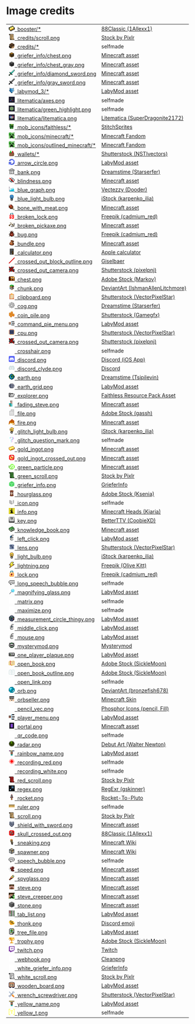 # Image credits

<table>
  <tr>
    <td><a href="booster/"><img src="booster/drop.png" height=16em width=16em />&nbsp;&nbsp;booster/* </a></td>
    <td><a href="https://www.planetminecraft.com/texture-pack/88classic-8x8/">88Classic (1Allexx1)</a></td>
  </tr>
  <tr>
    <td><a href="credits/scroll.png"><img src="credits/scroll.png" height=16em width=16em />&nbsp;&nbsp;credits/scroll.png </a></td>
    <td><a href="https://web.archive.org/web/20221107162631/https://preview.pixlr.com/images/800wm/100/1/1001469300.jpg">Stock by Pixlr</a></td>
  </tr>
  <tr>
    <td><a href="credits/"><img src="credits/l3g7.png" height=16em width=16em />&nbsp;&nbsp;credits/* </a></td>
    <td>selfmade</td>
  </tr>
  <tr>
    <td><a href="griefer_info/chest.png"><img src="griefer_info/chest.png" height=16em width=16em />&nbsp;&nbsp;griefer_info/chest.png </a></td>
    <td><a href="https://assets.mcasset.cloud/1.19.2/assets/minecraft/textures/entity/chest/normal.png">Minecraft asset</a></td>
  </tr>
  <tr>
    <td><a href="griefer_info/chest_gray.png"><img src="griefer_info/chest_gray.png" height=16em width=16em />&nbsp;&nbsp;griefer_info/chest_gray.png </a></td>
    <td><a href="https://assets.mcasset.cloud/1.19.2/assets/minecraft/textures/entity/chest/normal.png">Minecraft asset</a></td>
  </tr>
  <tr>
    <td><a href="griefer_info/diamond_sword.png"><img src="griefer_info/diamond_sword.png" height=16em width=16em />&nbsp;&nbsp;griefer_info/diamond_sword.png </a></td>
    <td><a href="https://assets.mcasset.cloud/1.19.2/assets/minecraft/textures/item/diamond_sword.png">Minecraft asset</a></td>
  </tr>
  <tr>
    <td><a href="griefer_info/gray_sword.png"><img src="griefer_info/gray_sword.png" height=16em width=16em />&nbsp;&nbsp;griefer_info/gray_sword.png  </a></td>
    <td><a href="https://assets.mcasset.cloud/1.19.2/assets/minecraft/textures/item/diamond_sword.png">Minecraft asset</a></td>
  </tr>
  <tr>
  <tr>
    <td><a href="labymod_3/"><img src="labymod_3/labymod_logo.png" height=16em width=16em />&nbsp;&nbsp;labymod_3/* </a></td>
    <td><a href="https://labymod.net">LabyMod asset</a></td>
  </tr>
  <tr>
    <td><a href="litematica/axes.png"><img src="litematica/axes.png" height=16em width=16em />&nbsp;&nbsp;litematica/axes.png </a></td>
    <td>selfmade</td>
  </tr>
  <tr>
    <td><a href="litematica/green_highlight.png"><img src="litematica/green_highlight.png" height=16em width=16em />&nbsp;&nbsp;litematica/green_highlight.png </a></td>
    <td>selfmade</td>
  </tr>
  <tr>
    <td><a href="litematica/litematica.png"><img src="litematica/litematica.png" height=16em width=16em />&nbsp;&nbsp;litematica/litematica.png </a></td>
    <td><a href="https://github.com/maruohon/litematica/blob/54343aa6a4eaf71fb7a6ab38dd5c72ed3bf1b897/src/main/resources/assets/litematica/icon.png">Litematica (SuperDragonite2172)</a></td>
  </tr>
  <tr>
    <td><a href="mob_icons/faithless/"><img src="mob_icons/faithless/creeper.png" height=16em width=16em />&nbsp;&nbsp;mob_icons/faithless/* </a></td>
    <td><a href="https://www.curseforge.com/minecraft/texture-packs/faithless">StitchSprites</a></td>
  </tr>
  <tr>
    <td><a href="mob_icons/minecraft/"><img src="mob_icons/minecraft/creeper.png" height=16em width=16em />&nbsp;&nbsp;mob_icons/minecraft/* </a></td>
    <td><a href="https://static.wikia.nocookie.net/minecraft_gamepedia/images/4/40/EntityCSS.png/revision/latest?version=1670889213562&format=png">Minecraft Fandom</a></td>
  </tr>
  <tr>
    <td><a href="mob_icons/outlined_minecraft/"><img src="mob_icons/minecraft/creeper.png" height=16em width=16em />&nbsp;&nbsp;mob_icons/outlined_minecraft/* </a></td>
    <td><a href="https://static.wikia.nocookie.net/minecraft_gamepedia/images/4/40/EntityCSS.png/revision/latest?version=1670889213562&format=png">Minecraft Fandom</a></td>
  </tr>
  <tr>
    <td><a href="wallets/"><img src="wallets/inoutgoing.png" height=16em width=16em />&nbsp;&nbsp;wallets/*  </a></td>
    <td><a href="https://www.shutterstock.com/image-vector/pixel-art-game-cash-money-icons-2197122619">Shutterstock (NSTIvectors)</a></td>
  </tr>
  <tr>
    <td><a href="arrow_circle.png"><img src="arrow_circle.png" height=16em width=16em />&nbsp;&nbsp;arrow_circle.png </a></td>
    <td><a href="https://labymod.net">LabyMod asset</a></td>
  </tr>
  <tr>
    <td><a href="bank.png"><img src="bank.png" height=16em width=16em />&nbsp;&nbsp;bank.png </a></td>
    <td><a href="https://www.dreamstime.com/126816563">Dreamstime (Starserfer)</a></td>
  </tr>
  <tr>
    <td><a href="blindness.png"><img src="blindness.png" height=16em width=16em />&nbsp;&nbsp;blindness.png </a></td>
    <td><a href="https://assets.mcasset.cloud/1.19.2/assets/minecraft/textures/mob_effect/blindness.png">Minecraft asset</a></td>
  </tr>
  <tr>
    <td><a href="blue_graph.png"><img src="blue_graph.png" height=16em width=16em />&nbsp;&nbsp;blue_graph.png </a></td>
    <td><a href="https://www.vecteezy.com/vector-art/6470596-falling-chart-pixel-art-business-icon">Vectezzy (Dooder)</a></td>
  </tr>
  <tr>
    <td><a href="blue_light_bulb.png"><img src="blue_light_bulb.png" height=16em width=16em />&nbsp;&nbsp;blue_light_bulb.png </a></td>
    <td><a href="https://www.istockphoto.com/de/vektor/472679974-63963289">iStock (karpenko_ilia)</a></td>
  </tr>
  <tr>
    <td><a href="bone_with_meat.png"><img src="bone_with_meat.png" height=16em width=16em />&nbsp;&nbsp;bone_with_meat.png </a></td>
    <td><a href="https://assets.mcasset.cloud/1.19.2/assets/minecraft/textures/mob_effect/saturation.png">Minecraft asset</a></td>
  </tr>
  <tr>
    <td><a href="broken_lock.png"><img src="broken_lock.png" height=16em width=16em />&nbsp;&nbsp;broken_lock.png </a></td>
    <td><a href="https://www.freepik.com/premium-vector/door-lock-pixel-art-set-secure-lock-made-gold-steel-locked-unlocked-collection-8bit_25184624.htm">Freepik (cadmium_red)</a></td>
  </tr>
  <tr>
    <td><a href="broken_pickaxe.png"><img src="broken_pickaxe.png" height=16em width=16em />&nbsp;&nbsp;broken_pickaxe.png </a></td>
    <td><a href="https://assets.mcasset.cloud/1.19.2/assets/minecraft/textures/gui/container/stats_icons.png">Minecraft asset</a></td>
  </tr>
  <tr>
    <td><a href="bug.png"><img src="bug.png" height=16em width=16em />&nbsp;&nbsp;bug.png </a></td>
    <td><a href="https://www.freepik.com/premium-vector/insects-pixel-art-set-bugs-beetles-collection-8-bit-sprite_27501189.htm">Freepik (cadmium_red)</a></td>
  </tr>
  <tr>
    <td><a href="bundle.png"><img src="bundle.png" height=16em width=16em />&nbsp;&nbsp;bundle.png </a></td>
    <td><a href="https://assets.mcasset.cloud/1.19.2/assets/minecraft/textures/item/bundle_filled.png">Minecraft asset</a></td>
  </tr>
  <tr>
    <td><a href="calculator.png"><img src="calculator.png" height=16em width=16em />&nbsp;&nbsp;calculator.png </a></td>
    <td><a href="https://apps.apple.com/us/app/calculator/id1069511488">Apple calculator</a></td>
  </tr>
  <tr>
    <td><a href="crossed_out_block_outline.png"><img src="crossed_out_block_outline.png" height=16em width=16em />&nbsp;&nbsp;crossed_out_block_outline.png </a></td>
    <td><a href="https://modrinth.com/mod/antighost">Giselbaer</a></td>
  </tr>
  <tr>
    <td><a href="crossed_out_camera.png"><img src="crossed_out_camera.png" height=16em width=16em />&nbsp;&nbsp;crossed_out_camera.png </a></td>
    <td><a href="https://www.shutterstock.com/de/image-vector/movie-camera-pixel-art-32-bit-2191871743">Shutterstock (pixelpnj)</a></td>
  </tr>
  <tr>
    <td><a href="chest.png"><img src="chest.png" height=16em width=16em />&nbsp;&nbsp;chest.png </a></td>
    <td><a href="https://stock.adobe.com/de/images/set-of-pixel-boxes/192886298">Adobe Stock (Markov)</a></td>
  </tr>
  <tr>
    <td><a href="chunk.png"><img src="chunk.png" height=16em width=16em />&nbsp;&nbsp;chunk.png </a></td>
    <td><a href="https://www.deviantart.com/ishmanallenlitchmore/art/chunk-of-minecraft-382711453">DeviantArt (IshmanAllenLitchmore)</a></td>
  </tr>
  <tr>
    <td><a href="clipboard.png"><img src="clipboard.png" height=16em width=16em />&nbsp;&nbsp;clipboard.png </a></td>
    <td><a href="https://www.shutterstock.com/image-vector/clipboard-icon-notes-clean-sheet-paper-1044834838?irclickid=UI71-xzgtxyPTyXQdGTcA0UnUkF1D9zJFXwjR40&irgwc=1">Shutterstock (VectorPixelStar)</a></td>
  </tr>
  <tr>
    <td><a href="cog.png"><img src="cog.png" height=16em width=16em />&nbsp;&nbsp;cog.png </a></td>
    <td><a href="https://www.dreamstime.com/pixel-icon-cogwheel-pixel-icon-cogwheel-three-variants-fully-editable-image123561946">Dreamstime (Starserfer)</a></td>
  </tr>
  <tr>
    <td><a href="coin_pile.png"><img src="coin_pile.png" height=16em width=16em />&nbsp;&nbsp;coin_pile.png </a></td>
    <td><a href="https://www.shutterstock.com/image-vector/pixel-art-golden-coin-retro-video-1024225483">Shutterstock (Gamegfx)</a></td>
  </tr>
  <tr>
    <td><a href="command_pie_menu.png"><img src="command_pie_menu.png" height=16em width=16em />&nbsp;&nbsp;command_pie_menu.png </a></td>
    <td><a href="https://labymod.net">LabyMod asset</a></td>
  </tr>
  <tr>
    <td><a href="cpu.png"><img src="cpu.png" height=16em width=16em />&nbsp;&nbsp;cpu.png </a></td>
    <td><a href="https://www.shutterstock.com/image-vector/electronics-pixel-art-icons-set-artificial-1508310176">Shutterstock (VectorPixelStar)</a></td>
  </tr>
  <tr>
    <td><a href="crossed_out_camera.png"><img src="crossed_out_camera.png" height=16em width=16em />&nbsp;&nbsp;crossed_out_camera.png </a></td>
    <td><a href="https://www.shutterstock.com/de/image-vector/movie-camera-pixel-art-32-bit-2191871743">Shutterstock (pixelpnj)</a></td>
  </tr>
  <tr>
    <td><a href="crosshair.png"><img src="crosshair.png" height=16em width=16em />&nbsp;&nbsp;crosshair.png </a></td>
    <td>selfmade</td>
  </tr>
  <tr>
    <td><a href="discord.png"><img src="discord.png" height=16em width=16em />&nbsp;&nbsp;discord.png </a></td>
    <td><a href="https://apps.apple.com/de/app/discord-chatten-live-stream/id985746746">Discord (iOS App)</a></td>
  </tr>
  <tr>
    <td><a href="discord_clyde.png"><img src="discord_clyde.png" height=16em width=16em />&nbsp;&nbsp;discord_clyde.png </a></td>
    <td><a href="https://discord.com/branding">Discord</a></td>
  </tr>
  <tr>
    <td><a href="earth.png"><img src="earth.png" height=16em width=16em />&nbsp;&nbsp;earth.png </a></td>
    <td><a href="https://www.dreamstime.com/129325507">Dreamstime (Tsipilevin)</a></td>
  </tr>
  <tr>
    <td><a href="earth_grid.png"><img src="earth_grid.png" height=16em width=16em />&nbsp;&nbsp;earth_grid.png </a></td>
    <td><a href="https://labymod.net">LabyMod asset</a></td>
  </tr>
  <tr>
    <td><a href="explorer.png"><img src="explorer.png" height=16em width=16em />&nbsp;&nbsp;explorer.png </a></td>
    <td><a href="https://www.curseforge.com/minecraft/texture-packs/faithless">Faithless Resource Pack Asset</a></td>
  </tr>
  <tr>
    <td><a href="fading_steve.png"><img src="fading_steve.png" height=16em width=16em />&nbsp;&nbsp;fading_steve.png </a></td>
    <td><a href="https://assets.mcasset.cloud/1.19.2/assets/minecraft/textures/entity/steve.png">Minecraft asset</a></td>
  </tr>
  <tr>
    <td><a href="file.png"><img src="file.png" height=16em width=16em />&nbsp;&nbsp;file.png </a></td>
    <td><a href="https://stock.adobe.com/de/images/pixel-art-icon-document-file-illustration-vector/445483743">Adobe Stock (gassh)</a></td>
  </tr>
  <tr>
    <td><a href="fire.png"><img src="fire.png" height=16em width=16em />&nbsp;&nbsp;fire.png </a></td>
    <td><a href="https://assets.mcasset.cloud/1.19.2/assets/minecraft/textures/block/fire_0.png">Minecraft asset</a></td>
  </tr>
  <tr>
    <td><a href="glitch_light_bulb.png"><img src="glitch_light_bulb.png" height=16em width=16em />&nbsp;&nbsp;glitch_light_bulb.png </a></td>
    <td><a href="https://www.istockphoto.com/de/vektor/472679974-63963289">iStock (karpenko_ilia)</a></td>
  </tr>
  <tr>
    <td><a href="glitch_question_mark.png"><img src="glitch_question_mark.png" height=16em width=16em />&nbsp;&nbsp;glitch_question_mark.png </a></td>
    <td>selfmade</td>
  </tr>
  <tr>
    <td><a href="gold_ingot.png"><img src="gold_ingot.png" height=16em width=16em />&nbsp;&nbsp;gold_ingot.png </a></td>
    <td><a href="https://assets.mcasset.cloud/1.19.2/assets/minecraft/textures/item/gold_ingot.png">Minecraft asset</a></td>
  </tr>
  <tr>
    <td><a href="gold_ingot_crossed_out.png"><img src="gold_ingot_crossed_out.png" height=16em width=16em />&nbsp;&nbsp;gold_ingot_crossed_out.png </a></td>
    <td><a href="https://assets.mcasset.cloud/1.19.2/assets/minecraft/textures/item/gold_ingot.png">Minecraft asset</a></td>
  </tr>
  <tr>
    <td><a href="green_particle.png"><img src="green_particle.png" height=16em width=16em />&nbsp;&nbsp;green_particle.png </a></td>
    <td><a href="https://assets.mcasset.cloud/1.8.9/assets/minecraft/textures/particle/particles.png">Minecraft asset</a></td>
  </tr>
  <tr>
    <td><a href="green_scroll.png"><img src="green_scroll.png" height=16em width=16em />&nbsp;&nbsp;green_scroll.png </a></td>
    <td><a href="https://web.archive.org/web/20221107162631/https://preview.pixlr.com/images/800wm/100/1/1001469300.jpg">Stock by Pixlr</a></td>
  </tr>
  <tr>
    <td><a href="griefer_info.png"><img src="griefer_info.png" height=16em width=16em />&nbsp;&nbsp;griefer_info.png </a></td>
    <td><a href="https://www.griefer.info/img/block.png">GrieferInfo</a></td>
  </tr>
  <tr>
    <td><a href="hourglass.png"><img src="hourglass.png" height=16em width=16em />&nbsp;&nbsp;hourglass.png </a></td>
    <td><a href="https://stock.adobe.com/de/310886492">Adobe Stock (Ksenia)</a></td>
  </tr>
  <tr>
    <td><a href="icon.png"><img src="icon.png" height=16em width=16em />&nbsp;&nbsp;icon.png </a></td>
    <td>selfmade</td>
  </tr>
  <tr>
    <td><a href="info.png"><img src="info.png" height=16em width=16em />&nbsp;&nbsp;info.png </a></td>
    <td><a href="https://minecraft-heads.com/custom-heads/alphabet/24498">Minecraft Heads (Kiaria)</a></td>
  </tr>
  <tr>
    <td><a href="key.png"><img src="key.png" height=16em width=16em />&nbsp;&nbsp;key.png </a></td>
    <td><a href="https://betterttv.com/emotes/5c857788f779543bcdf37124">BetterTTV (CoobieXD)</a></td>
  </tr>
  <tr>
    <td><a href="knowledge_book.png"><img src="knowledge_book.png" height=16em width=16em />&nbsp;&nbsp;knowledge_book.png </a></td>
    <td><a href="https://assets.mcasset.cloud/1.19.2/assets/minecraft/textures/item/knowledge_book.png">Minecraft asset</a></td>
  </tr>
  <tr>
    <td><a href="left_click.png"><img src="left_click.png" height=16em width=16em />&nbsp;&nbsp;left_click.png </a></td>
    <td><a href="https://labymod.net">LabyMod asset</a></td>
  </tr>
  <tr>
    <td><a href="lens.png"><img src="lens.png" height=16em width=16em />&nbsp;&nbsp;lens.png </a></td>
    <td><a href="https://www.shutterstock.com/image-vector/772538452">Shutterstock (VectorPixelStar)</a></td>
  </tr>
  <tr>
    <td><a href="light_bulb.png"><img src="light_bulb.png" height=16em width=16em />&nbsp;&nbsp;light_bulb.png </a></td>
    <td><a href="https://www.istockphoto.com/de/vektor/472679974-63963289">iStock (karpenko_ilia)</a></td>
  </tr>
  <tr>
    <td><a href="lightning.png"><img src="lightning.png" height=16em width=16em />&nbsp;&nbsp;lightning.png </a></td>
    <td><a href="https://www.freepik.com/premium-vector/vector-illustration-cute-pixel-art-icon-geek-lightning-element-style-90s-game_29366701.htm">Freepik (Olive Kitt)</a></td>
  </tr>
  <tr>
    <td><a href="lock.png"><img src="lock.png" height=16em width=16em />&nbsp;&nbsp;lock.png </a></td>
    <td><a href="https://www.freepik.com/premium-vector/door-lock-pixel-art-set-secure-lock-made-gold-steel-locked-unlocked-collection-8bit_25184624.htm">Freepik (cadmium_red)</a></td>
  </tr>
  <tr>
    <td><a href="long_speech_bubble.png"><img src="long_speech_bubble.png" height=16em width=16em />&nbsp;&nbsp;long_speech_bubble.png </a></td>
    <td>selfmade</td>
  </tr>
  <tr>
    <td><a href="magnifying_glass.png"><img src="magnifying_glass.png" height=16em width=16em />&nbsp;&nbsp;magnifying_glass.png </a></td>
    <td><a href="https://labymod.net">LabyMod asset</a></td>
  </tr>
  <tr>
    <td><a href="matrix.png"><img src="matrix.png" height=16em width=16em />&nbsp;&nbsp;matrix.png </a></td>
    <td>selfmade</td>
  </tr>
  <tr>
    <td><a href="maximize.png"><img src="maximize.png" height=16em width=16em />&nbsp;&nbsp;maximize.png </a></td>
    <td>selfmade</td>
  </tr>
  <tr>
    <td><a href="measurement_circle_thingy.png"><img src="measurement_circle_thingy.png" height=16em width=16em />&nbsp;&nbsp;measurement_circle_thingy.png </a></td>
    <td><a href="https://labymod.net">LabyMod asset</a></td>
  </tr>
  <tr>
    <td><a href="middle_click.png"><img src="middle_click.png" height=16em width=16em />&nbsp;&nbsp;middle_click.png </a></td>
    <td><a href="https://labymod.net">LabyMod asset</a></td>
  </tr>
  <tr>
    <td><a href="mouse.png"><img src="mouse.png" height=16em width=16em />&nbsp;&nbsp;mouse.png </a></td>
    <td><a href="https://labymod.net">LabyMod asset</a></td>
  </tr>
  <tr>
	<!-- https://d1fdloi71mui9q.cloudfront.net/IBa9YlxRAOTxKwqdO1LA_zGa80ENAU97bC0AU -->
    <td><a href="mysterymod.png"><img src="mysterymod.png" height=16em width=16em />&nbsp;&nbsp;mysterymod.png </a></td>
    <td><a href="https://linktr.ee/MysteryMod">Mysterymod</a></td>
  </tr>
  <tr>
    <td><a href="one_player_plaque.png"><img src="one_player_plaque.png" height=16em width=16em />&nbsp;&nbsp;one_player_plaque.png </a></td>
    <td><a href="https://labymod.net">LabyMod asset</a></td>
  </tr>
  <tr>
    <td><a href="open_book.png"><img src="open_book.png" height=16em width=16em />&nbsp;&nbsp;open_book.png </a></td>
    <td><a href="https://stock.adobe.com/es/images/different-books-pixel-art-set-fantasy-tome-folio-collection-open-closed-textbooks-8-bit-sprite-game-development-mobile-app-isolated-vector-illustration/502502076">Adobe Stock (SickleMoon)</a></td>
  </tr>
  <tr>
    <td><a href="open_book_outline.png"><img src="open_book_outline.png" height=16em width=16em />&nbsp;&nbsp;open_book_outline.png </a></td>
    <td><a href="https://stock.adobe.com/es/images/different-books-pixel-art-set-fantasy-tome-folio-collection-open-closed-textbooks-8-bit-sprite-game-development-mobile-app-isolated-vector-illustration/502502076">Adobe Stock (SickleMoon)</a></td>
  </tr>
  <tr>
    <td><a href="open_link.png"><img src="open_link.png" height=16em width=16em />&nbsp;&nbsp;open_link.png </a></td>
    <td>selfmade</td>
  </tr>
  <tr>
    <td><a href="orb.png"><img src="orb.png" height=16em width=16em />&nbsp;&nbsp;orb.png </a></td>
    <td><a href="https://www.deviantart.com/bronzefish678/art/Pixel-orb-thing-245073608">DeviantArt (bronzefish678)</a></td>
  </tr>
  <tr>
    <td><a href="orbseller.png"><img src="orbseller.png" height=16em width=16em />&nbsp;&nbsp;orbseller.png </a></td>
    <td><a href="https://textures.minecraft.net/texture/ef686fbf016e1458f7f9a9850f38ef7fd6ae1d28bc241ac0c0686f77fdbb4b61">Minecraft Skin</a></td>
  </tr>
  <tr>
    <td><a href="pencil_vec.png"><img src="pencil_vec.png" height=16em width=16em />&nbsp;&nbsp;pencil_vec.png </a></td>
    <td><a href="https://phosphoricons.com/">Phosphor Icons (pencil, Fill)</a></td>
  </tr>
  <tr>
    <td><a href="player_menu.png"><img src="player_menu.png" height=16em width=16em />&nbsp;&nbsp;player_menu.png </a></td>
    <td><a href="https://labymod.net">LabyMod asset</a></td>
  </tr>
  <tr>
    <td><a href="portal.png"><img src="portal.png" height=16em width=16em />&nbsp;&nbsp;portal.png </a></td>
    <td><a href="https://assets.mcasset.cloud/1.19.2/assets/minecraft/textures/block/nether_portal.png">Minecraft asset</a></td>
  </tr>
  <tr>
    <td><a href="qr_code.png"><img src="qr_code.png" height=16em width=16em />&nbsp;&nbsp;qr_code.png </a></td>
    <td>selfmade</td>
  </tr>
  <tr>
    <td><a href="radar.png"><img src="radar.png" height=16em width=16em />&nbsp;&nbsp;radar.png </a></td>
    <td><a href="https://walternewton.tumblr.com/64762433376">Debut Art (Walter Newton)</a></td>
  </tr>
  <tr>
    <td><a href="rainbow_name.png"><img src="rainbow_name.png" height=16em width=16em />&nbsp;&nbsp;rainbow_name.png </a></td>
    <td><a href="https://labymod.net">LabyMod asset</a></td>
  </tr>
  <tr>
    <td><a href="recording_red.png"><img src="recording_red.png" height=16em width=16em />&nbsp;&nbsp;recording_red.png </a></td>
    <td>selfmade</td>
  </tr>
  <tr>
    <td><a href="recording_white.png"><img src="recording_white.png" height=16em width=16em />&nbsp;&nbsp;recording_white.png </a></td>
    <td>selfmade</td>
  </tr>
  <tr>
    <td><a href="red_scroll.png"><img src="red_scroll.png" height=16em width=16em />&nbsp;&nbsp;red_scroll.png </a></td>
    <td><a href="https://web.archive.org/web/20221107162631/https://preview.pixlr.com/images/800wm/100/1/1001469300.jpg">Stock by Pixlr</a></td>
  </tr>
  <tr>
    <td><a href="regex.png"><img src="regex.png" height=16em width=16em />&nbsp;&nbsp;regex.png </a></td>
    <td><a href="https://github.com/gskinner/regexr/blob/98a0d9332cbd86cfe958232b4664ab4afff03b9b/assets/icons/android-chrome-512x512.png">RegExr (gskinner)</a></td>
  </tr>
  <tr>
    <td><a href="rocket.png"><img src="rocket.png" height=16em width=16em />&nbsp;&nbsp;rocket.png </a></td>
    <td><a href="https://www.redbubble.com/de/i/sticker/Pixel-Raketenschiff-auf-Wei%C3%9F-von-Rocket-To-Pluto/53450460.EJUG5">Rocket-To-Pluto</a></td>
  </tr>
  <tr>
    <td><a href="ruler.png"><img src="ruler.png" height=16em width=16em />&nbsp;&nbsp;ruler.png </a></td>
    <td>selfmade</td>
  </tr>
  <tr>
    <td><a href="scroll.png"><img src="scroll.png" height=16em width=16em />&nbsp;&nbsp;scroll.png </a></td>
    <td><a href="https://web.archive.org/web/20221107162631/https://preview.pixlr.com/images/800wm/100/1/1001469300.jpg">Stock by Pixlr</a></td>
  </tr>
  <tr>
    <td><a href="shield_with_sword.png"><img src="shield_with_sword.png" height=16em width=16em />&nbsp;&nbsp;shield_with_sword.png </a></td>
    <td><a href="https://assets.mcasset.cloud/1.19.2/assets/minecraft/textures/mob_effect/resistance.png">Minecraft asset</a></td>
  </tr>
  <tr>
    <td><a href="skull_crossed_out.png"><img src="skull_crossed_out.png" height=16em width=16em />&nbsp;&nbsp;skull_crossed_out.png </a></td>
    <td><a href="https://www.planetminecraft.com/texture-pack/88classic-8x8/">88Classic (1Allexx1)</a></td>
  </tr>
  <tr>
    <td><a href="sneaking.png"><img src="sneaking.png" height=16em width=16em />&nbsp;&nbsp;sneaking.png </a></td>
    <td><a href="https://minecraft.wiki/images/Sneaking_Alex.png?7e51d">Minecraft Wiki</a></td>
  </tr>
  <tr>
    <td><a href="spawner.png"><img src="spawner.png" height=16em width=16em />&nbsp;&nbsp;spawner.png </a></td>
    <td><a href="https://minecraft.wiki/images/thumb/Spawner_with_fire.png/150px-Spawner_with_fire.png?01b06">Minecraft Wiki</a></td>
  </tr>
  <tr>
    <td><a href="speech_bubble.png"><img src="speech_bubble.png" height=16em width=16em />&nbsp;&nbsp;speech_bubble.png </a></td>
    <td>selfmade</td>
  </tr>
  <tr>
    <td><a href="speed.png"><img src="speed.png" height=16em width=16em />&nbsp;&nbsp;speed.png </a></td>
    <td><a href="https://assets.mcasset.cloud/1.19.2/assets/minecraft/textures/mob_effect/speed.png">Minecraft asset</a></td>
  </tr>
  <tr>
    <td><a href="spyglass.png"><img src="spyglass.png" height=16em width=16em />&nbsp;&nbsp;spyglass.png </a></td>
    <td><a href="https://assets.mcasset.cloud/1.19.2/assets/minecraft/textures/item/spyglass.png">Minecraft asset</a></td>
  </tr>
  <tr>
    <td><a href="steve.png"><img src="steve.png" height=16em width=16em />&nbsp;&nbsp;steve.png </a></td>
    <td><a href="https://assets.mcasset.cloud/1.19.2/assets/minecraft/textures/entity/steve.png">Minecraft asset</a></td>
  </tr>
  <tr>
    <td><a href="steve_creeper.png"><img src="steve_creeper.png" height=16em width=16em />&nbsp;&nbsp;steve_creeper.png </a></td>
    <td><a href="https://assets.mcasset.cloud/1.19.2/assets/minecraft/textures/entity/steve.png">Minecraft asset</a></td>
  </tr>
  <tr>
    <td><a href="stone.png"><img src="stone.png" height=16em width=16em />&nbsp;&nbsp;stone.png </a></td>
    <td><a href="https://assets.mcasset.cloud/1.19.2/assets/minecraft/textures/block/stone.png">Minecraft asset</a></td>
  </tr>
  <tr>
    <td><a href="tab_list.png"><img src="tab_list.png" height=16em width=16em />&nbsp;&nbsp;tab_list.png </a></td>
    <td><a href="https://labymod.net">LabyMod asset</a></td>
  </tr>
  <tr>
    <td><a href="thonk.png"><img src="thonk.png" height=16em width=16em />&nbsp;&nbsp;thonk.png  </a></td>
    <td><a href="https://cdn.discordapp.com/emojis/1075141032284524564.webp?size=128&quality=lossless">Discord emoji</a></td>
  </tr>
  <tr>
    <td><a href="tree_file.png"><img src="tree_file.png" height=16em width=16em />&nbsp;&nbsp;tree_file.png </a></td>
    <td><a href="https://labymod.net">LabyMod asset</a></td>
  </tr>
  <tr>
    <td><a href="trophy.png"><img src="trophy.png" height=16em width=16em />&nbsp;&nbsp;trophy.png </a></td>
    <td><a href="https://stock.adobe.com/de/images/winner-cups-gold-silver-and-bronze-pixel-art-icon-set-first-second-and-third-place-trophies-logo-collection-8-bit-sprite-game-development-mobile-app-isolated-vector-illustration/493281225">Adobe Stock (SickleMoon)</a></td>
  </tr>
  <tr>
    <td><a href="twitch.png"><img src="twitch.png" height=16em width=16em />&nbsp;&nbsp;twitch.png </a></td>
    <td><a href="https://www.twitch.tv/p/press-center/">Twitch</a></td>
  </tr>
  <tr>
    <td><a href="webhook.png"><img src="webhook.png" height=16em width=16em />&nbsp;&nbsp;webhook.png </a></td>
    <td><a href="https://de.cleanpng.com/png-agix7q">Cleanpng</a></td>
  </tr>
  <tr>
    <td><a href="white_griefer_info.png"><img src="white_griefer_info.png" height=16em width=16em />&nbsp;&nbsp;white_griefer_info.png </a></td>
    <td><a href="https://www.griefer.info/img/block.png">GrieferInfo</a></td>
  </tr>
  <tr>
    <td><a href="white_scroll.png"><img src="white_scroll.png" height=16em width=16em />&nbsp;&nbsp;white_scroll.png </a></td>
    <td><a href="https://web.archive.org/web/20221107162631/https://preview.pixlr.com/images/800wm/100/1/1001469300.jpg">Stock by Pixlr</a></td>
  </tr>
  <tr>
    <td><a href="wooden_board.png"><img src="wooden_board.png" height=16em width=16em />&nbsp;&nbsp;wooden_board.png </a></td>
    <td><a href="https://labymod.net">LabyMod asset</a></td>
  </tr>
  <tr>
    <td><a href="wrench_screwdriver.png"><img src="wrench_screwdriver.png" height=16em width=16em />&nbsp;&nbsp;wrench_screwdriver.png </a></td>
    <td><a href="https://www.shutterstock.com/image-vector/wrench-screwdriver-pixel-art-settings-icon-773305213">Shutterstock (VectorPixelStar)</a></td>
  </tr>
  <tr>
    <td><a href="yellow_name.png"><img src="yellow_name.png" height=16em width=16em />&nbsp;&nbsp;yellow_name.png </a></td>
    <td><a href="https://labymod.net">LabyMod asset</a></td>
  </tr>
  <tr>
    <td><a href="yellow_t.png"><img src="yellow_t.png" height=16em width=16em />&nbsp;&nbsp;yellow_t.png </a></td>
    <td>selfmade</td>
  </tr>
</table>
